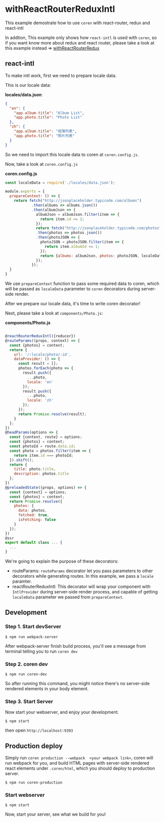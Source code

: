 # withReactRouterReduxIntl
This example demostrate how to use `coren` with react-router, redux and react-intl

In addtion, This example only shows how `react-intl` is used with `coren`, so if you want know more about redux and react router, please take a look at this example instead  => [withReactRouterRedux](https://github.com/Canner/coren/blob/master/examples/apps/withReactRouterRedux/README.md)

## react-intl
To make intl work, first we need to prepare locale data.

This is our locale data:

**locales/data.json**:

```json
{
  "en": {
    "app.album.title": "Album List",
    "app.photo.title": "Photo List"
  },
  "zh": {
    "app.album.title": "相簿列表",
    "app.photo.title": "照片列表"
  }
}
```

So we need to import this locale data to coren at `coren.config.js`.

Now, take a look at `coren.config.js`

**coren.config.js**
```js
const localeData = require('./locales/data.json');

module.exports = {
  prepareContext: () => {
    return fetch("http://jsonplaceholder.typicode.com/albums")
            .then(albums => albums.json())
            .then(albumJson => {
              albumJson = albumJson.filter(item => {
                return item.id <= 2;
              });
              return fetch("http://jsonplaceholder.typicode.com/photos")
              .then(photos => photos.json())
              .then(photoJSON => {
                photoJSON = photoJSON.filter(item => {
                  return item.albumId <= 1;
                });
                return {albums: albumJson, photos: photoJSON, localeData};
              });
            });
  }
}
```

We use `prepareContext` function to pass some required data to coren, which will be passed as `localeData` parameter to `coren` decorators during server-side render.

After we prepare our locale data, it's time to write coren decorator!

Next, please take a look at `components/Photo.js`:

**components/Photo.js**
```js

@reactRouterReduxIntl({reducer})
@routeParams((props, context) => {
  const {photos} = context;
  return {
    url: '/:locale/photo/:id',
    dataProvider: () => {
      const result = [];
      photos.forEach(photo => {
        result.push({
          ...photo,
          locale: 'en'
        });
        result.push({
          ...photo,
          locale: 'zh'
        });
      });
      return Promise.resolve(result);
    }
  };
})
@headParams(options => {
  const {context, route} = options;
  const {photos} = context;
  const photoId = route.data.id;
  const photo = photos.filter(item => {
    return item.id === photoId;
  }).shift();
  return {
    title: photo.title,
    description: photos.title
  };
})
@preloadedState((props, options) => {
  const {context} = options;
  const {photos} = context;
  return Promise.resolve({
    photos: {
      data: photos,
      fetched: true,
      isFetching: false
    }
  });
})
@ssr
export default class ... {
  ...
}
```

We're going to explain the purpose of these decorators:

* routeParams: `routeParams` decorator let you pass parameters to other decorators while generating routes. In this example, we pass a `locale` paramter.
* reactRouterReduxIntl: This decorator will wrap your component with `IntlProvider` during server-side render process, and capable of getting `localeData` parameter we passed from `prepareContext`.

## Development
### Step 1. Start devServer
```
$ npm run webpack-server
```

After webpack-server finish build process, you'll see a message from terminal telling you to run `coren dev`

### Step 2. coren dev
```
$ npm run coren-dev
```

So after running this command, you might notice there's no server-side rendered elements in your body element.

### Step 3. Start Server
Now start your webserver, and enjoy your development.

```
$ npm start
```

then open `http://localhost:9393`

## Production deploy
Simply run `coren production --webpack  <your webpack link>`, coren will run webpack for you, and build HTML pages with server-side rendered react elements under `.coren/html`, which you should deploy to production server.

```
$ npm run coren-production
```

### Start webserver
```
$ npm start
```
Now, start your server, see what we build for you!
